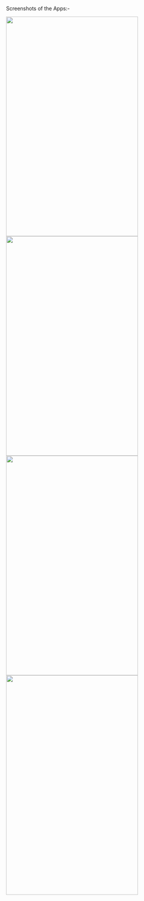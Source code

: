 Screenshots of the Apps:-

<a href="#"><img src="https://user-images.githubusercontent.com/5567433/135963952-7cde8931-0db7-439b-926b-3b181f218f6d.PNG" align="left" height="600" width="360" ></a>
<a href="#"><img src="https://user-images.githubusercontent.com/5567433/135964921-2537e50b-74ee-4cce-8e49-583f31a30dbf.PNG" align="left" height="600" width="360" ></a>
<a href="#"><img src="https://user-images.githubusercontent.com/5567433/135965080-072817b8-165d-4a17-baa8-2f687a0ec506.PNG" align="left" height="600" width="360" ></a>
<a href="#"><img src="https://user-images.githubusercontent.com/5567433/135965092-28ae3416-1f6c-43e4-ba34-3d3a11a61f41.PNG" align="left" height="600" width="360" ></a>
